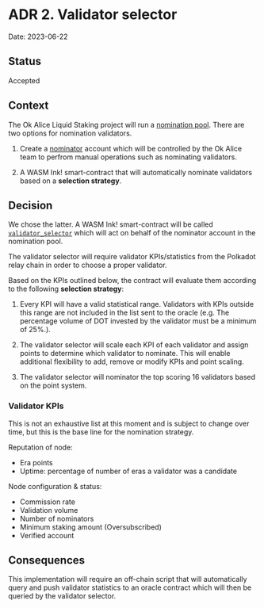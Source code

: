 # ADR 2. Validator selector

Date: 2023-06-22

## Status

Accepted

## Context

The Ok Alice Liquid Staking project will run a [nomination pool](ttps://wiki.polkadot.network/docs/learn-nomination-pools). There are two options for nomination validators.

1. Create a [nominator](https://wiki.polkadot.network/docs/learn-nominator) account which will be controlled by the Ok Alice team to perfrom manual operations such as nominating validators.

2. A WASM Ink! smart-contract that will automatically nominate validators based on a **selection strategy**.

## Decision

We chose the latter. A WASM Ink! smart-contract will be called [`validator_selector`](../../contracts/validator_selector/) which will act on behalf of the nominator account in the nomination pool.

The validator selector will require validator KPIs/statistics from the Polkadot relay chain in order to choose a proper validator.

Based on the KPIs outlined below, the contract will evaluate them according to the following **selection strategy**:

1. Every KPI will have a valid statistical range. Validators with KPIs outside this range are not included in the list sent to the oracle (e.g. The percentage volume of DOT invested by the validator must be a minimum of 25%.).

2. The validator selector will scale each KPI of each validator and assign points to determine which validator to nominate. This will enable additional flexibility to add, remove or modify KPIs and point scaling.

3. The validator selector will nominator the top scoring 16 validators based on the point system.

### Validator KPIs

This is not an exhaustive list at this moment and is subject to change over time, but this is the base line for the nomination strategy.

Reputation of node:

- Era points
- Uptime: percentage of number of eras a validator was a candidate

Node configuration & status:

- Commission rate
- Validation volume
- Number of nominators
- Minimum staking amount (Oversubscribed)
- Verified account

## Consequences

This implementation will require an off-chain script that will automatically query and push validator statistics to an oracle contract which will then be queried by the validator selector.
